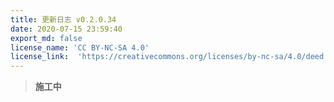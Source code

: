 ```yaml
---
title: 更新日志 v0.2.0.34
date: 2020-07-15 23:59:40
export_md: false
license_name: 'CC BY-NC-SA 4.0'
license_link:  'https://creativecommons.org/licenses/by-nc-sa/4.0/deed.zh'
---
```


> **施工中**

